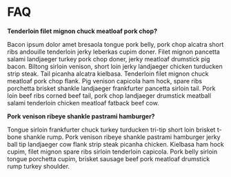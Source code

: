 # FAQ

**Tenderloin filet mignon chuck meatloaf pork chop?**

Bacon ipsum dolor amet bresaola tongue pork belly, pork chop alcatra short ribs andouille tenderloin jerky leberkas cupim doner. Filet mignon pancetta salami landjaeger turkey pork chop doner, jerky meatloaf drumstick pig bacon. Biltong sirloin venison, short loin jerky landjaeger chicken turducken strip steak. Tail picanha alcatra kielbasa. Tenderloin filet mignon chuck meatloaf pork chop flank. Pig venison capicola ham hock, spare ribs porchetta brisket shankle landjaeger frankfurter pancetta sirloin tail. Pork loin beef ribs corned beef tail, pork chop landjaeger drumstick meatball salami tenderloin chicken meatloaf fatback beef cow.

**Pork venison ribeye shankle pastrami hamburger?**

Tongue sirloin frankfurter chuck turkey turducken tri-tip short loin brisket t-bone shankle rump. Pork venison ribeye shankle pastrami hamburger jerky ball tip landjaeger cow flank strip steak picanha chicken. Kielbasa ham hock cupim, filet mignon spare ribs sirloin tenderloin capicola. Pork belly sirloin tongue porchetta cupim, brisket sausage beef pork meatloaf drumstick rump turkey shoulder.